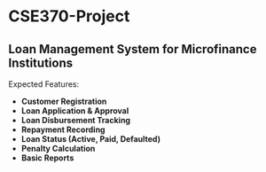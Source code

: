 # CSE370-Project

## Loan Management System for Microfinance Institutions

Expected Features:
- **Customer Registration**
- **Loan Application & Approval**
- **Loan Disbursement Tracking**
- **Repayment Recording**
- **Loan Status (Active, Paid, Defaulted)**
- **Penalty Calculation**
- **Basic Reports**
